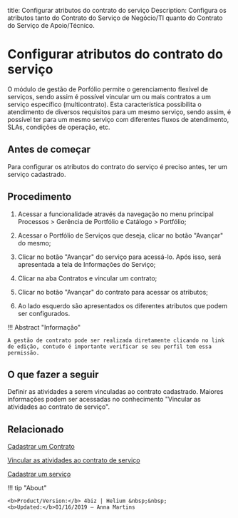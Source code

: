title: Configurar atributos do contrato do serviço
Description: Configura os atributos tanto do Contrato do Serviço de Negócio/TI quanto do Contrato do Serviço de Apoio/Técnico.
# Configurar atributos do contrato do serviço

O módulo de gestão de Porfólio permite o gerenciamento flexível de serviços, sendo assim é possível vincular um ou mais contratos a um serviço específico (multicontrato). Esta característica possibilita o atendimento de diversos requisitos para um mesmo serviço, sendo assim, é possível ter para um mesmo serviço com diferentes fluxos de atendimento, SLAs, condições de operação, etc. 

Antes de começar
--------------------

Para configurar os atributos do contrato do serviço é preciso antes, ter um serviço cadastrado.

Procedimento
----------------

1.  Acessar a funcionalidade através da navegação no menu principal Processos \>
    Gerência de Portfólio e Catálogo \> Portfólio;

2.  Acessar o Portfólio de Serviços que deseja, clicar no botão "Avançar" do
    mesmo;

3.  Clicar no botão "Avançar" do serviço para acessá-lo. Após isso, será
    apresentada a tela de Informações do Serviço;

4.  Clicar na aba Contratos e vincular um contrato;

5.  Clicar no botão "Avançar" do contrato para acessar os atributos;

6.  Ao lado esquerdo são apresentados os diferentes atributos que podem ser configurados.


!!! Abstract "Informação"

    A gestão de contrato pode ser realizada diretamente clicando no link de edição, contudo é importante verificar se seu perfil tem essa permissão.
    

O que fazer a seguir
----------------------

Definir as atividades a serem vinculadas ao contrato cadastrado. Maiores informações podem 
ser acessadas no conhecimento "Vincular as atividades ao contrato de serviço".

Relacionado
---------
[Cadastrar um Contrato](/pt-br/4biz-helium/processes/portfolio-and-catalog/configuration/register-contract.html)

[Vincular as atividades ao contrato de serviço](/pt-br/4biz-helium/processes/portfolio-and-catalog/use/link-activity-to-service-contract.html)

[Cadastrar um serviço](/pt-br/4biz-helium/processes/portfolio-and-catalog/use/register-a-service.html)


<!-- <i class='fa fa-youtube-play  fa-2x' style='color:#97ce17;vertical-align: middle;'> </i> [Video Library](https://www.youtube.com/playlist?list=PLB5qK2uzf2RPUBXWp7r7A0YUQY07qkSrO)
-->
!!! tip "About"

    <b>Product/Version:</b> 4biz | Helium &nbsp;&nbsp;
    <b>Updated:</b>01/16/2019 – Anna Martins

